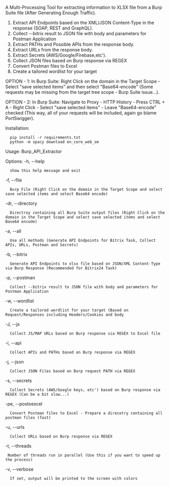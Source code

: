 A Multi-Processing Tool for extracting information to XLSX file from a Burp Suite file (After Generating Enough Traffic).

1. Extract API Endpoints based on the XML/JSON Content-Type in the response (SOAP, REST and GraphQL).
2. Collect --bitrix result to JSON file with body and parameters for Postman Application
3. Extract PATHs and Possible APIs from the response body.
4. Extract URLs from the response body.
5. Extract Secrets (AWS/Google/Firebase,etc').
6. Collect JSON files based on Burp response via REGEX
7. Convert Postman files to Excel
8. Create a tailored wordlist for your target

OPTION - 1: In Burp Suite: Right Click on the domain in the Target Scope - Select "save selected items" and then select "Base64-encode" (Some requests may be missing from the target tree scope - Burp Suite issue...).

OPTION - 2: In Burp Suite: Navigate to Proxy - HTTP History - Press CTRL + A - Right Click - Select "save selected items" - Leave "Base64-encode" checked (This way, all of your requests will be included, again go blame PortSwigger).

Installation: 

      pip install -r requirements.txt
      python -m spacy download en_core_web_sm

Usage: Burp_API_Extractor

Options:
  -h, --help            
  
      show this help message and exit
  
  -f, --file  
  
      Burp File (Right Click on the domain in the Target Scope and select save selected items and select Base64 encode)

  -dr, --directory  
  
      Directroy containing all Burp Suite output files (Right Click on the domain in the Target Scope and select save selected items and select Base64 encode)
      
  -a, --all  
  
      Use all methods (Generate API Endpoints for Bitrix Task, Collect APIs, URLs, Postman and Secrets)
      
  -b, --bitrix  
  
      Generate API Endpoints to xlsx file based on JSON/XML Content-Type via Burp Response (Recommended for Bitrix24 Task)
      
   -p, --postman  
  
      Collect --bitrix result to JSON file with body and parameters for Postman Application    
  
   -w, --wordlist  
  
      Create a tailored wordlist for your target (Based on Request/Responses including Headers/Cookies and body
   
   -J, --js 
  
      Collect JS/MAP URLs based on Burp response via REGEX to Excel file
      
  -i, --api  
  
      Collect APIs and PATHs based on Burp response via REGEX
      
   -j, --json  
  
      Collect JSON Files based on Burp request PATH via REGEX     
      
  -s, --secrets  
  
      Collect Secrets (AWS/Google keys, etc') based on Burp response via REGEX (Can be a bit slow...)
      
  -pe, --postoexcel  
  
      Convert Postman files to Excel - Prepare a direcotry containing all postman files (fast)      
      
  -u, --urls  
  
      Collect URLs based on Burp response via REGEX
      
  -t, --threads  
  
     Number of threads run in parallel (Use this if you want to speed up the process) 
      
  -v, --verbose  
  
      If set, output will be printed to the screen with colors       
